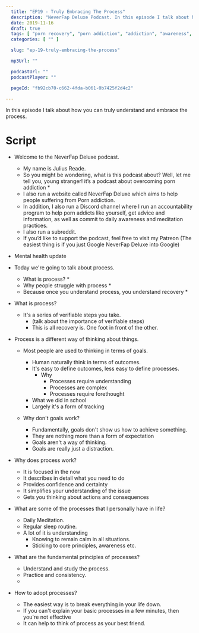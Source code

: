 ```yaml
---
  title: "EP19 - Truly Embracing The Process"
  description: "NeverFap Deluxe Podcast. In this episode I talk about how you can truly understand and embrace the process."
  date: 2019-11-16
  draft: true
  tags: [ "porn recovery", "porn addiction", "addiction", "awareness", "nofap", "neverfap", "neverfap deluxe", "neverfap basics", "nofap podcast", "neverfap podcast", "neverfap deluxe podcast" ]
  categories: [ "" ]

  slug: "ep-19-truly-embracing-the-process"

  mp3Url: ""

  podcastUrl: ""
  podcastPlayer: ""

  pageId: "fb92cb70-c662-4fda-b061-0b7425f2d4c2"

---
```


In this episode I talk about how you can truly understand and embrace the process.

# Script

- Welcome to the NeverFap Deluxe podcast.
  - My name is Julius Reade.
  - So you might be wondering, what is this podcast about? Well, let me tell you, young stranger! it’s a podcast about overcoming porn addiction *
  - I also run a website called NeverFap Deluxe which aims to help people suffering from Porn addiction.
  - In addition, I also run a Discord channel where I run an accountability program to help porn addicts like yourself, get advice and information, as well as commit to daily awareness and meditation practices.
  - I also run a subreddit.
  - If you’d like to support the podcast, feel free to visit my Patreon (The easiest thing is if you just Google NeverFap Deluxe into Google)

- Mental health update


- Today we're going to talk about process.
  - What is process? *
  - Why people struggle with process *
  - Because once you understand process, you understand recovery *

- What is process?
  - It's a series of verifiable steps you take.
    - (talk about the importance of verifiable steps)
    - This is all recovery is. One foot in front of the other.

- Process is a different way of thinking about things.
  - Most people are used to thinking in terms of goals.
    - Human naturally think in terms of outcomes.
    - It's easy to define outcomes, less easy to define processes.
      - Why
        - Processes require understanding
        - Processes are complex
        - Processes require forethought
    - What we did in school
    - Largely it's a form of tracking

  - Why don't goals work?
    - Fundamentally, goals don't show us how to achieve something.
    - They are nothing more than a form of expectation
    - Goals aren't a way of thinking.
    - Goals are really just a distraction.

- Why does process work?
  - It is focused in the now
  - It describes in detail what you need to do
  - Provides confidence and certainty
  - It simplifies your understanding of the issue
  - Gets you thinking about actions and consequences

- What are some of the processes that I personally have in life?
  - Daily Meditation.
  - Regular sleep routine.
  - A lot of it is understanding
    - Knowing to remain calm in all situations.
    - Sticking to core principles, awareness etc.

- What are the fundamental principles of processes?
  - Understand and study the process.
  - Practice and consistency.
  -

- How to adopt processes?
  - The easiest way is to break everything in your life down.
  - If you can't explain your basic processes in a few minutes, then you're not effective
  - It can help to think of process as your best friend.


